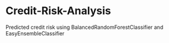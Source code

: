 # Credit-Risk-Analysis
Predicted credit risk using BalancedRandomForestClassifier and EasyEnsembleClassifier

